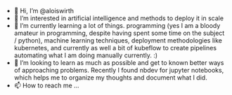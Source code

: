 - 👋 Hi, I’m @aloiswirth
- 👀 I’m interested in artificial intelligence and methods to deploy it in scale
- 🌱 I’m currently learning a lot of things. programming (yes I am a bloody amateur in programming, despite having spent some time on the subject / python), machine learning techniques,
deployment methodologies like kubernetes, and currently as well a bit of kubeflow to create pipelines automating what I am doing manually currently. :)
- 💞️ I’m looking to learn as much as possible and get to known better ways of approaching problems. Recently I found nbdev for jupyter notebooks, which helps me to organize my thoughts and document what I did.
- 📫 How to reach me ... 

<!---
aloiswirth/aloiswirth is a ✨ special ✨ repository because its `README.md` (this file) appears on your GitHub profile.
You can click the Preview link to take a look at your changes.
--->
